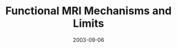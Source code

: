 ---
title: "Functional MRI Mechanisms and Limits"
project_id: 
date: 2003-09-06
conference_id: ""
presenters:
   - peter_bandettini
summary: "Georgetown University, Washington DC"
file: /assets/presentations/
filename: 
layout: presentation
---